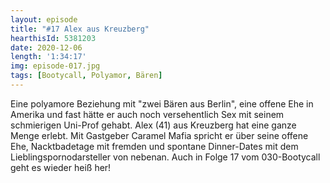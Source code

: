 ```yaml
---
layout: episode
title: "#17 Alex aus Kreuzberg"
hearthisId: 5381203
date: 2020-12-06
length: '1:34:17'
img: episode-017.jpg
tags: [Bootycall, Polyamor, Bären]
---
```

Eine polyamore Beziehung mit "zwei Bären aus Berlin", eine offene Ehe in Amerika und fast hätte er auch noch versehentlich Sex mit seinem schmierigen Uni-Prof gehabt. Alex (41) aus Kreuzberg hat eine ganze Menge erlebt. Mit Gastgeber Caramel Mafia spricht er über seine offene Ehe, Nacktbadetage mit fremden und spontane Dinner-Dates mit dem Lieblingspornodarsteller von nebenan. Auch in Folge 17 vom 030-Bootycall geht es wieder heiß her!